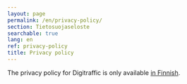```yaml
---
layout: page
permalink: /en/privacy-policy/
section: Tietosuojaseloste
searchable: true
lang: en
ref: privacy-policy
title: Privacy policy
---
```


The privacy policy for Digitraffic is only available [in Finnish](https://www.digitraffic.fi/tietosuojaseloste/).
